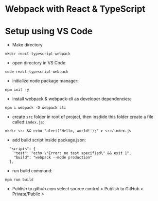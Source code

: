 # Webpack with React & TypeScript

# Setup using VS Code
* Make directory
```
mkdir react-typescript-webpack
```
* open directory in VS Code:
```
code react-typescript-webpack
```
* initialize node package manager:
```
npm init -y
```
* install webpack & webpack-cli as developer dependencies:
```
npm i webpack -D webpack cli
```
* create ```src``` folder in root of project, then insdide this folder create a file called ```index.js```:
```
mkdir src && echo "alert('Hello, world!');" > src/index.js
```
* add build script inside package.json:
```
  "scripts": {
    "test": "echo \"Error: no test specified\" && exit 1",
    "build": "webpack --mode production"
  },
```
* run build command:
```
npm run build
```
* Publish to github.com
select source control > Publish to GitHub > Private/Public >




